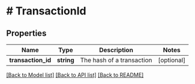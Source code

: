 # # TransactionId

## Properties

Name | Type | Description | Notes
------------ | ------------- | ------------- | -------------
**transaction_id** | **string** | The hash of a transaction | [optional] 

[[Back to Model list]](../../README.md#documentation-for-models) [[Back to API list]](../../README.md#documentation-for-api-endpoints) [[Back to README]](../../README.md)


